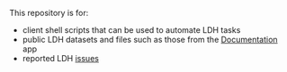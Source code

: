 This repository is for:
* client shell scripts that can be used to automate LDH tasks
* public LDH datasets and files such as those from the [Documentation](https://linkeddatahub.com/docs/) app
* reported LDH [issues](issues)